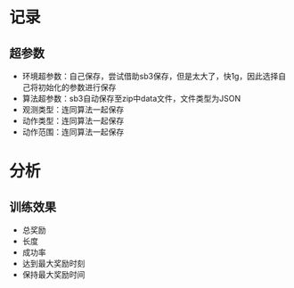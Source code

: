 # 记录
## 超参数
- 环境超参数：自己保存，尝试借助sb3保存，但是太大了，快1g，因此选择自己将初始化的参数进行保存
- 算法超参数：sb3自动保存至zip中data文件，文件类型为JSON
- 观测类型：连同算法一起保存
- 动作类型：连同算法一起保存
- 动作范围：连同算法一起保存

# 分析
## 训练效果
- 总奖励
- 长度
- 成功率
- 达到最大奖励时刻
- 保持最大奖励时间